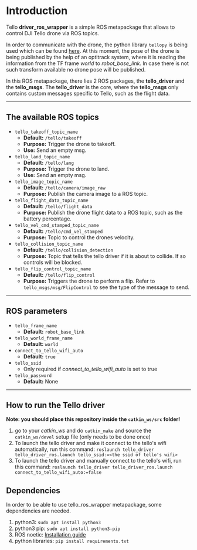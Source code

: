 # Introduction

Tello **driver_ros_wrapper** is a simple ROS metapackage that allows to control DJI Tello drone via ROS topics.

In order to communicate with the drone, the python library `tellopy` is being used which can be found [here](https://github.com/hanyazou/TelloPy).
At this moment, the pose of the drone is being published by the help of an optitrack system, where it is reading the information from the TF frame _world_ to _robot_base_link_.
In case there is not such transform available no drone pose will be published.

In this ROS metapackage, there lies 2 ROS packages, the **tello_driver** and the **tello_msgs**.
The **tello_driver** is the core, where the **tello_msgs** only contains custom messages specific to Tello, such as the flight data.

---

## The available ROS topics

- `tello_takeoff_topic_name`
  - **Default:** `/tello/takeoff`
  - **Purpose:** Trigger the drone to takeoff.
  - **Use:** Send an empty msg.
- `tello_land_topic_name`
  - **Default:** `/tello/lang`
  - **Purpose:** Trigger the drone to land.
  - **Use:** Send an empty msg.
- `tello_image_topic_name`
  - **Default:** `/tello/camera/image_raw`
  - **Purpose:** Publish the camera image to a ROS topic.
- `tello_flight_data_topic_name`
  - **Default:** `/tello/flight_data`
  - **Purpose:** Publish the drone flight data to a ROS topic, such as the battery percentage.
- `tello_vel_cmd_stamped_topic_name`
  - **Default:** `/tello/cmd_vel_stamped`
  - **Purpose:** Topic to control the drones velocity.
- `tello_collision_topic_name`
  - **Default:** `/tello/collision_detection`
  - **Purpose:** Topic that tells the tello driver if it is about to collide. If so controls will be blocked.
- `tello_flip_control_topic_name`
  - **Default:** `/tello/flip_control`
  - **Purpose:** Triggers the drone to perform a flip. Refer to `tello_msgs/msg/FlipControl` to see the type of the message to send.

---

## ROS parameters

- `tello_frame_name`
  - **Default:** `robot_base_link`
- `tello_world_frame_name`
  - **Default:** `world`
- `connect_to_tello_wifi_auto`
  - **Default:** `true`
- `tello_ssid`
  - Only required if _connect_to_tello_wifi_auto_ is set to true
- `tello_password`
  - **Default:** None

---

## How to run the Tello driver

**Note: you should place this repository inside the `catkin_ws/src` folder!**

1. go to your _catkin_ws_ and do `catkin_make` and source the `catkin_ws/devel` setup file (only needs to be done once)
2. To launch the tello driver and make it connect to the tello's wifi automatically, run this command: `roslaunch tello_driver tello_driver_ros.launch tello_ssid:=<the ssid of tello's wifi>`
3. To launch the tello driver and manually connect to the tello's wifi, run this command: `roslaunch tello_driver tello_driver_ros.launch connect_to_tello_wifi_auto:=false`

## Dependencies

In order to be able to use tello_ros_wrapper metapackage, some dependencies are needed.

1. python3: `sudo apt install python3`
2. python3 pip: `sudo apt install python3-pip`
3. ROS noetic: [Installation guide](http://wiki.ros.org/noetic/Installation/Ubuntu)
4. python libraries: `pip install requirements.txt`
